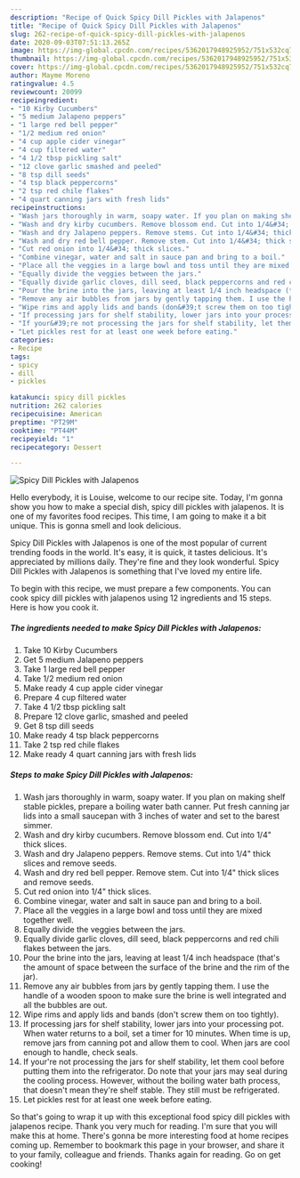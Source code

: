 ```yaml
---
description: "Recipe of Quick Spicy Dill Pickles with Jalapenos"
title: "Recipe of Quick Spicy Dill Pickles with Jalapenos"
slug: 262-recipe-of-quick-spicy-dill-pickles-with-jalapenos
date: 2020-09-03T07:51:13.265Z
image: https://img-global.cpcdn.com/recipes/5362017948925952/751x532cq70/spicy-dill-pickles-with-jalapenos-recipe-main-photo.jpg
thumbnail: https://img-global.cpcdn.com/recipes/5362017948925952/751x532cq70/spicy-dill-pickles-with-jalapenos-recipe-main-photo.jpg
cover: https://img-global.cpcdn.com/recipes/5362017948925952/751x532cq70/spicy-dill-pickles-with-jalapenos-recipe-main-photo.jpg
author: Mayme Moreno
ratingvalue: 4.5
reviewcount: 20099
recipeingredient:
- "10 Kirby Cucumbers"
- "5 medium Jalapeno peppers"
- "1 large red bell pepper"
- "1/2 medium red onion"
- "4 cup apple cider vinegar"
- "4 cup filtered water"
- "4 1/2 tbsp pickling salt"
- "12 clove garlic smashed and peeled"
- "8 tsp dill seeds"
- "4 tsp black peppercorns"
- "2 tsp red chile flakes"
- "4 quart canning jars with fresh lids"
recipeinstructions:
- "Wash jars thoroughly in warm, soapy water. If you plan on making shelf stable pickles, prepare a boiling water bath canner. Put fresh canning jar lids into a small saucepan with 3 inches of water and set to the barest simmer."
- "Wash and dry kirby cucumbers. Remove blossom end. Cut into 1/4&#34; thick slices."
- "Wash and dry Jalapeno peppers. Remove stems. Cut into 1/4&#34; thick slices and remove seeds."
- "Wash and dry red bell pepper. Remove stem. Cut into 1/4&#34; thick slices and remove seeds."
- "Cut red onion into 1/4&#34; thick slices."
- "Combine vinegar, water and salt in sauce pan and bring to a boil."
- "Place all the veggies in a large bowl and toss until they are mixed together well."
- "Equally divide the veggies between the jars."
- "Equally divide garlic cloves, dill seed, black peppercorns and red chili flakes between the jars."
- "Pour the brine into the jars, leaving at least 1/4 inch headspace (that&#39;s the amount of space between the surface of the brine and the rim of the jar)."
- "Remove any air bubbles from jars by gently tapping them. I use the handle of a wooden spoon to make sure the brine is well integrated and all the bubbles are out."
- "Wipe rims and apply lids and bands (don&#39;t screw them on too tightly)."
- "If processing jars for shelf stability, lower jars into your processing pot. When water returns to a boil, set a timer for 10 minutes. When time is up, remove jars from canning pot and allow them to cool. When jars are cool enough to handle, check seals."
- "If your&#39;re not processing the jars for shelf stability, let them cool before putting them into the refrigerator. Do note that your jars may seal during the cooling process. However, without the boiling water bath process, that doesn&#39;t mean they&#39;re shelf stable. They still must be refrigerated."
- "Let pickles rest for at least one week before eating."
categories:
- Recipe
tags:
- spicy
- dill
- pickles

katakunci: spicy dill pickles 
nutrition: 262 calories
recipecuisine: American
preptime: "PT29M"
cooktime: "PT44M"
recipeyield: "1"
recipecategory: Dessert

---
```



![Spicy Dill Pickles with Jalapenos](https://img-global.cpcdn.com/recipes/5362017948925952/751x532cq70/spicy-dill-pickles-with-jalapenos-recipe-main-photo.jpg)

Hello everybody, it is Louise, welcome to our recipe site. Today, I'm gonna show you how to make a special dish, spicy dill pickles with jalapenos. It is one of my favorites food recipes. This time, I am going to make it a bit unique. This is gonna smell and look delicious.



Spicy Dill Pickles with Jalapenos is one of the most popular of current trending foods in the world. It's easy, it is quick, it tastes delicious. It's appreciated by millions daily. They're fine and they look wonderful. Spicy Dill Pickles with Jalapenos is something that I've loved my entire life.


To begin with this recipe, we must prepare a few components. You can cook spicy dill pickles with jalapenos using 12 ingredients and 15 steps. Here is how you cook it.

<!--inarticleads1-->

##### The ingredients needed to make Spicy Dill Pickles with Jalapenos:

1. Take 10 Kirby Cucumbers
1. Get 5 medium Jalapeno peppers
1. Take 1 large red bell pepper
1. Take 1/2 medium red onion
1. Make ready 4 cup apple cider vinegar
1. Prepare 4 cup filtered water
1. Take 4 1/2 tbsp pickling salt
1. Prepare 12 clove garlic, smashed and peeled
1. Get 8 tsp dill seeds
1. Make ready 4 tsp black peppercorns
1. Take 2 tsp red chile flakes
1. Make ready 4 quart canning jars with fresh lids




<!--inarticleads2-->

##### Steps to make Spicy Dill Pickles with Jalapenos:

1. Wash jars thoroughly in warm, soapy water. If you plan on making shelf stable pickles, prepare a boiling water bath canner. Put fresh canning jar lids into a small saucepan with 3 inches of water and set to the barest simmer.
1. Wash and dry kirby cucumbers. Remove blossom end. Cut into 1/4&#34; thick slices.
1. Wash and dry Jalapeno peppers. Remove stems. Cut into 1/4&#34; thick slices and remove seeds.
1. Wash and dry red bell pepper. Remove stem. Cut into 1/4&#34; thick slices and remove seeds.
1. Cut red onion into 1/4&#34; thick slices.
1. Combine vinegar, water and salt in sauce pan and bring to a boil.
1. Place all the veggies in a large bowl and toss until they are mixed together well.
1. Equally divide the veggies between the jars.
1. Equally divide garlic cloves, dill seed, black peppercorns and red chili flakes between the jars.
1. Pour the brine into the jars, leaving at least 1/4 inch headspace (that&#39;s the amount of space between the surface of the brine and the rim of the jar).
1. Remove any air bubbles from jars by gently tapping them. I use the handle of a wooden spoon to make sure the brine is well integrated and all the bubbles are out.
1. Wipe rims and apply lids and bands (don&#39;t screw them on too tightly).
1. If processing jars for shelf stability, lower jars into your processing pot. When water returns to a boil, set a timer for 10 minutes. When time is up, remove jars from canning pot and allow them to cool. When jars are cool enough to handle, check seals.
1. If your&#39;re not processing the jars for shelf stability, let them cool before putting them into the refrigerator. Do note that your jars may seal during the cooling process. However, without the boiling water bath process, that doesn&#39;t mean they&#39;re shelf stable. They still must be refrigerated.
1. Let pickles rest for at least one week before eating.




So that's going to wrap it up with this exceptional food spicy dill pickles with jalapenos recipe. Thank you very much for reading. I'm sure that you will make this at home. There's gonna be more interesting food at home recipes coming up. Remember to bookmark this page in your browser, and share it to your family, colleague and friends. Thanks again for reading. Go on get cooking!
